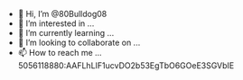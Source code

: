 - 👋 Hi, I’m @80Bulldog08
- 👀 I’m interested in ...
- 🌱 I’m currently learning ...
- 💞️ I’m looking to collaborate on ...
- 📫 How to reach me ...
5056118880:AAFLhLIF1ucvDO2b53EgTbO6GOeE3SGVbIE
<!---
80Bulldog08/80Bulldog08 is a ✨ special ✨ repository because its `README.md` (this file) appears on your GitHub profile.
You can click the Preview link to take a look at your changes.
--->

